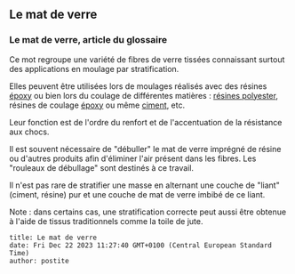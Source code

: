 ## Le mat de verre
### Le mat de verre, article du glossaire
 Ce mot regroupe une variété de fibres de verre tissées connaissant surtout des applications en moulage par stratification.

Elles peuvent être utilisées lors de moulages réalisés avec des résines [époxy](epoxy.html) ou bien lors du coulage de différentes matières : [résines polyester](polyester.html), résines de coulage [époxy](epoxy.html) ou même [ciment](ciment.html), etc.

Leur fonction est de l'ordre du renfort et de l'accentuation de la résistance aux chocs.

Il est souvent nécessaire de "débuller" le mat de verre imprégné de résine ou d'autres produits afin d'éliminer l'air présent dans les fibres. Les "rouleaux de débullage" sont destinés à ce travail.

Il n'est pas rare de stratifier une masse en alternant une couche de "liant" (ciment, résine) pur et une couche de mat de verre imbibé de ce liant.

Note : dans certains cas, une stratification correcte peut aussi être obtenue à l'aide de tissus traditionnels comme la toile de jute.


```
title: Le mat de verre
date: Fri Dec 22 2023 11:27:40 GMT+0100 (Central European Standard Time)
author: postite
```
